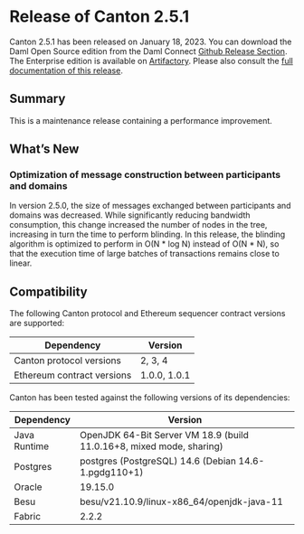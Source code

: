 # Release of Canton 2.5.1

Canton 2.5.1 has been released on January 18, 2023. You can download the Daml Open Source edition from the Daml Connect [Github Release Section](https://github.com/digital-asset/daml/releases/tag/v2.5.1). The Enterprise edition is available on [Artifactory](https://digitalasset.jfrog.io/artifactory/canton-enterprise/canton-enterprise-2.5.1.zip).
Please also consult the [full documentation of this release](https://docs.daml.com/2.5.1/canton/about.html).

## Summary

This is a maintenance release containing a performance improvement.

## What’s New

### Optimization of message construction between participants and domains

In version 2.5.0, the size of messages exchanged between participants and
domains was decreased. While significantly reducing bandwidth consumption, this
change increased the number of nodes in the tree, increasing in turn the time
to perform blinding. In this release, the blinding algorithm is optimized to
perform in O(N * log N) instead of O(N * N), so that the execution time of
large batches of transactions remains close to linear.

## Compatibility

The following Canton protocol and Ethereum sequencer contract versions are supported:

| Dependency                 | Version                    |
|----------------------------|----------------------------|
| Canton protocol versions   | 2, 3, 4      |
| Ethereum contract versions | 1.0.0, 1.0.1 |

Canton has been tested against the following versions of its dependencies:

| Dependency                 | Version                                                              |
|----------------------------|----------------------------------------------------------------------|
| Java Runtime               | OpenJDK 64-Bit Server VM 18.9 (build 11.0.16+8, mixed mode, sharing) |
| Postgres                   | postgres (PostgreSQL) 14.6 (Debian 14.6-1.pgdg110+1)                 |
| Oracle                     | 19.15.0                                                              |
| Besu                       | besu/v21.10.9/linux-x86_64/openjdk-java-11                           |
| Fabric                     | 2.2.2                                                                |

